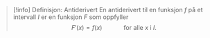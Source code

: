 > [!info] Definisjon: Antiderivert
> En antiderivert til en funksjon $f$ på et intervall $I$ er en funksjon $F$ som oppfyller
> $$
> F'(x) = f(x) \quad\quad\quad \text{for alle } x \text{ i } I.
> $$
>